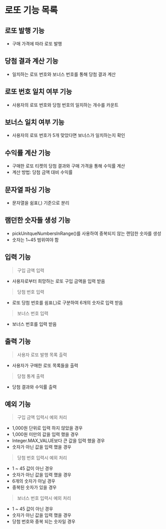 # 로또 기능 목록

## 로또 발행 기능
- 구매 가격에 따라 로또 발행

## 당첨 결과 계산 기능
- 일치하는 로또 번호와 보너스 번호를 통해 당첨 결과 계산 

## 로또 번호 일치 여부 기능
- 사용자의 로또 번호와 당첨 번호의 일치하는 개수를 카운트

## 보너스 일치 여부 기능
- 사용자의 로또 번호가 5개 맞았다면 보너스가 일치하는지 확인

## 수익률 계산 기능
- 구매한 로또 티켓의 당첨 결과와 구매 가격을 통해 수익률 계산
- 계산 방법: 당첨 금액 대비 수익률

## 문자열 파싱 기능
- 문자열을 쉼표(,) 기준으로 분리

## 램던한 숫자들 생성 기능
- pickUnitqueNumbersInRange()를 사용하여 중복되지 않는 랜덤한 숫자를 생성
- 숫자는 1~45 범위여야 함

## 입력 기능
> 구입 금액 입력
- 사용자로부터 희망하는 로또 구입 금액을 입력 받음
> 당첨 번호 입력
- 로또 당첨 번호를 쉼표(,)로 구분하여 6개의 숫자로 입력 받음
> 보너스 번호 입력
- 보너스 번호를 입력 받음

## 출력 기능
> 사용자 로또 발행 목록 출력
- 사용자가 구매한 로또 목록들을 출력
> 당첨 통계 출력
- 당첨 결과와 수익률 출력

## 예외 기능
> 구입 금액 입력시 예외 처리
- 1,000원 단위로 입력 하지 않았을 경우
- 1,000원 미만의 값을 입력 했을 경우
- Integer.MAX_VALUE보다 큰 값을 입력 했을 경우
- 숫자가 아닌 값을 입력 했을 경우
> 당첨 번호 입력시 예외 처리
- 1 ~ 45 값이 아닌 경우
- 숫자가 아닌 값을 입력 했을 경우
- 6개의 숫자가 아닐 경우
- 중복된 숫자가 있을 경우
> 보너스 번호 입력시 예외 처리
- 1 ~ 45 값이 아닌 경우
- 숫자가 아닌 값을 입력 했을 경우
- 당첨 번호와 중복 되는 숫자일 경우